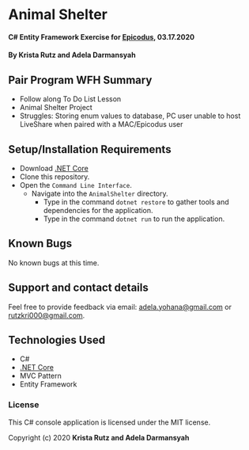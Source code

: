 # Animal Shelter

#### C# Entity Framework Exercise for [Epicodus](https://www.epicodus.com/), 03.17.2020

#### By **Krista Rutz and Adela Darmansyah**

## Pair Program WFH Summary

* Follow along To Do List Lesson
* Animal Shelter Project
* Struggles: Storing enum values to database, PC user unable to host LiveShare when paired with a MAC/Epicodus user

## Setup/Installation Requirements

* Download [.NET Core](https://dotnet.microsoft.com/download/dotnet-core/)
* Clone this repository.
* Open the `Command Line Interface`.
  * Navigate into the `AnimalShelter` directory.
    * Type in the command `dotnet restore` to gather tools and dependencies for the application.
    * Type in the command `dotnet run` to run the application.

## Known Bugs

No known bugs at this time.

## Support and contact details

Feel free to provide feedback via email: adela.yohana@gmail.com or rutzkri000@gmail.com.

## Technologies Used

* C#
* [.NET Core](https://dotnet.microsoft.com/download/dotnet-core/)
* MVC Pattern
* Entity Framework

### License

This C# console application is licensed under the MIT license.

Copyright (c) 2020 **Krista Rutz and Adela Darmansyah**
